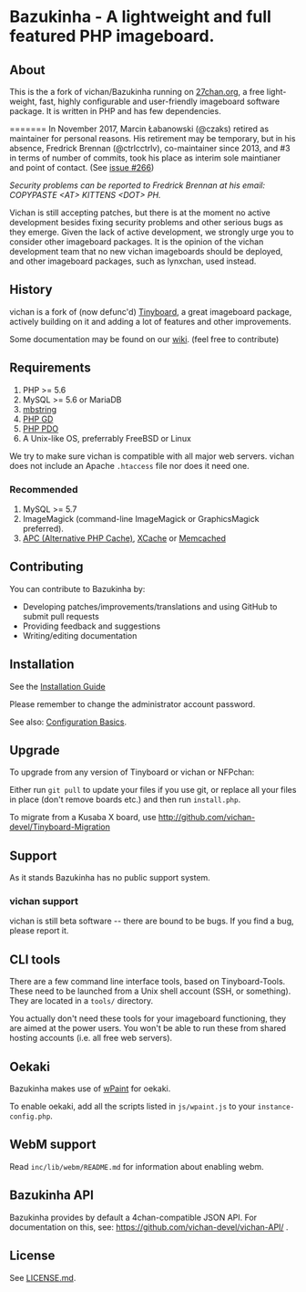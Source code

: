 Bazukinha - A lightweight and full featured PHP imageboard.
========================================================

About
------------
This is the a fork of vichan/Bazukinha running on [27chan.org](https://27chan.org), a free light-weight, fast, highly configurable and user-friendly
imageboard software package. It is written in PHP and has few dependencies.

=======
In November 2017, Marcin Łabanowski (@czaks) retired as maintainer for personal reasons. His retirement may be temporary, but in his absence, Fredrick Brennan (@ctrlcctrlv), co-maintainer since 2013, and #3 in terms of number of commits, took his place as interim sole maintianer and point of contact. (See [issue #266](https://github.com/vichan-devel/vichan/issues/266))

*Security problems can be reported to Fredrick Brennan at his email: COPYPASTE \<AT\> KITTENS \<DOT\> PH.*
	
Vichan is still accepting patches, but there is at the moment no active development besides fixing security problems and other serious bugs as they emerge. Given the lack of active development, we strongly urge you to consider other imageboard packages. It is the opinion of the vichan development team that no new vichan imageboards should be deployed, and other imageboard packages, such as lynxchan, used instead.

History
------------
vichan is a fork of (now defunc'd) [Tinyboard](http://github.com/savetheinternet/Tinyboard),
a great imageboard package, actively building on it and adding a lot of features and other
improvements.

Some documentation may be found on our [wiki](https://github.com/vichan-devel/vichan/wiki). (feel free to contribute)

Requirements
------------
1.	PHP >= 5.6
2.	MySQL >= 5.6 or MariaDB
3.	[mbstring](http://www.php.net/manual/en/mbstring.installation.php) 
4.	[PHP GD](http://www.php.net/manual/en/intro.image.php)
5.	[PHP PDO](http://www.php.net/manual/en/intro.pdo.php)
6.	A Unix-like OS, preferrably FreeBSD or Linux

We try to make sure vichan is compatible with all major web servers. vichan does not include an Apache ```.htaccess``` file nor does it need one.

### Recommended
1.	MySQL >= 5.7
2.	ImageMagick (command-line ImageMagick or GraphicsMagick preferred).
3.	[APC (Alternative PHP Cache)](http://php.net/manual/en/book.apc.php),
	[XCache](http://xcache.lighttpd.net/) or
	[Memcached](http://www.php.net/manual/en/intro.memcached.php)

Contributing
------------
You can contribute to Bazukinha by:
*	Developing patches/improvements/translations and using GitHub to submit pull requests
*	Providing feedback and suggestions
*	Writing/editing documentation

Installation
-------------
See the [Installation Guide](https://github.com/fallenPineapple/NPFchan/wiki/Installation-Guide)

Please remember to change the administrator account password.

See also: [Configuration Basics](https://github.com/fallenPineapple/NPFchan/wiki/config).

Upgrade
-------
To upgrade from any version of Tinyboard or vichan or NFPchan:

Either run ```git pull``` to update your files if you use git, or replace all
your files in place (don't remove boards etc.) and then run ```install.php```.

To migrate from a Kusaba X board, use http://github.com/vichan-devel/Tinyboard-Migration

Support
--------

As it stands Bazukinha has no public support system.

### vichan support
vichan is still beta software -- there are bound to be bugs. If you find a
bug, please report it.

CLI tools
-----------------
There are a few command line interface tools, based on Tinyboard-Tools. These need
to be launched from a Unix shell account (SSH, or something). They are located in a ```tools/```
directory.

You actually don't need these tools for your imageboard functioning, they are aimed
at the power users. You won't be able to run these from shared hosting accounts
(i.e. all free web servers).

Oekaki
------
Bazukinha makes use of [wPaint](https://github.com/websanova/wPaint) for oekaki.

To enable oekaki, add all the scripts listed in `js/wpaint.js` to your `instance-config.php`.

WebM support
------------
Read `inc/lib/webm/README.md` for information about enabling webm.

Bazukinha API
----------
Bazukinha provides by default a 4chan-compatible JSON API. For documentation on this, see:
https://github.com/vichan-devel/vichan-API/ .

License
--------
See [LICENSE.md](http://github.com/fallenPineapple/NPFchan/blob/master/LICENSE.md).